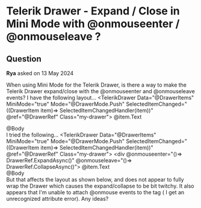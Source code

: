 # Telerik Drawer - Expand / Close in Mini Mode with @onmouseenter / @onmouseleave ?

## Question

**Rya** asked on 13 May 2024

When using Mini Mode for the Telerik Drawer, is there a way to make the Telerik Drawer expand/close with the @onmouseenter and @onmouseleave events? I have the following layout... <TelerikDrawer Data="@DrawerItems" MiniMode="true" Mode="@DrawerMode.Push" SelectedItemChanged="((DrawerItem item)=> SelectedItemChangedHandler(item))" @ref="@DrawerRef" Class="my-drawer"> <ItemTemplate Context="item"> <span class="icon-container drawer-tooltip-target" title=@item.Text> <TelerikSvgIcon Icon="@item.Icon" Class="drawer-icon" /> </span> <span class="k-item-text"> @item.Text </span> </ItemTemplate> <DrawerContent> <div class="content"> @Body </div> </DrawerContent> </TelerikDrawer> I tried the following... <TelerikDrawer Data="@DrawerItems" MiniMode="true" Mode="@DrawerMode.Push" SelectedItemChanged="((DrawerItem item)=> SelectedItemChangedHandler(item))" @ref="@DrawerRef" Class="my-drawer"> <ItemTemplate Context="item"> <div @onmouseenter="()=> DrawerRef.ExpandAsync()" @onmouseleave="()=> DrawerRef.CollapseAsync()"> <span class="icon-container drawer-tooltip-target" title=@item.Text> <TelerikSvgIcon Icon="@item.Icon" Class="drawer-icon" /> </span> <span class="k-item-text"> @item.Text </span> </div> </ItemTemplate> <DrawerContent> <div class="content"> @Body </div> </DrawerContent> </TelerikDrawer> But that affects the layout as shown below, and does not appear to fully wrap the Drawer which causes the expand/collapse to be bit twitchy. It also appears that I'm unable to attach @onmouse events to the <ItemTemplate> tag ( I get an unrecognized attribute error). Any ideas?
